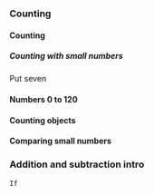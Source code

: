 ### Counting
#### Counting
##### Counting with small numbers
Put seven 
#### Numbers 0 to 120
#### Counting objects
#### Comparing small numbers
### Addition and subtraction intro
```
If 
```

